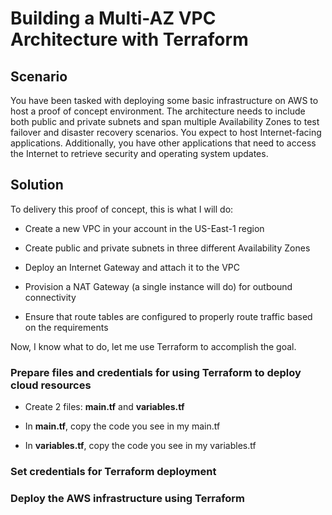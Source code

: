 # Building a Multi-AZ VPC Architecture with Terraform

## Scenario

You have been tasked with deploying some basic infrastructure on AWS to host a proof of concept environment. The architecture needs to include both public and private subnets and span multiple Availability Zones to test failover and disaster recovery scenarios. You expect to host Internet-facing applications. Additionally, you have other applications that need to access the Internet to retrieve security and operating system updates.

## Solution

To delivery this proof of concept, this is what I will do:

- Create a new VPC in your account in the US-East-1 region

- Create public and private subnets in three different Availability Zones

- Deploy an Internet Gateway and attach it to the VPC
 
- Provision a NAT Gateway (a single instance will do) for outbound connectivity

- Ensure that route tables are configured to properly route traffic based on the requirements

Now, I know what to do, let me use Terraform to accomplish the goal.


### Prepare files and credentials for using Terraform to deploy cloud resources

- Create 2 files: **main.tf** and **variables.tf**

- In **main.tf**, copy the code you see in my main.tf 

- In **variables.tf**, copy the code you see in my variables.tf 


### Set credentials for Terraform deployment


### Deploy the AWS infrastructure using Terraform

